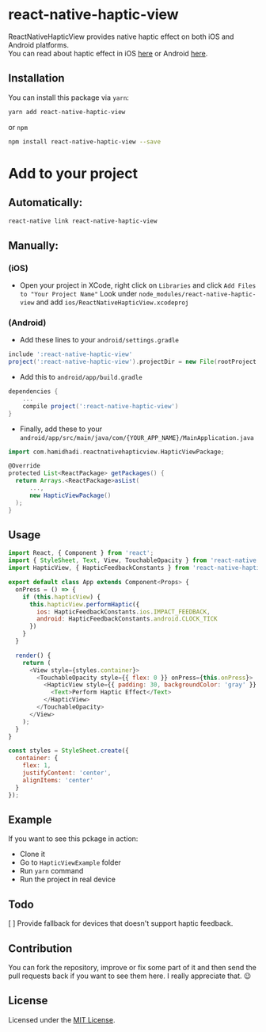# react-native-haptic-view
ReactNativeHapticView provides native haptic effect on both iOS and Android platforms.
<br>
You can read about haptic effect in iOS [here](https://developer.apple.com/documentation/uikit/uifeedbackgenerator?language=objc) or Android [here](https://developer.android.com/reference/android/view/HapticFeedbackConstants).

## Installation

You can install this package via `yarn`:
```bash
yarn add react-native-haptic-view
```

or `npm`

```bash
npm install react-native-haptic-view --save
```

# Add to your project
## Automatically:
```bash
react-native link react-native-haptic-view
```

## Manually:
### (iOS)
- Open your project in XCode, right click on `Libraries` and click `Add Files to "Your Project Name"` Look under `node_modules/react-native-haptic-view` and add `ios/ReactNativeHapticView.xcodeproj`

### (Android)
- Add these lines to your `android/settings.gradle`

```gradle
include ':react-native-haptic-view'
project(':react-native-haptic-view').projectDir = new File(rootProject.projectDir, '../node_modules/react-native-haptic-view/android/app')
```
- Add this to `android/app/build.gradle`

```gradle
dependencies {
    ...
    compile project(':react-native-haptic-view')
}
```
- Finally, add these to your `android/app/src/main/java/com/{YOUR_APP_NAME}/MainApplication.java`

```gradle
import com.hamidhadi.reactnativehapticview.HapticViewPackage;
```
```gradle
@Override
protected List<ReactPackage> getPackages() {
  return Arrays.<ReactPackage>asList(
      ...,
      new HapticViewPackage()
  );
}
```



## Usage

```js
import React, { Component } from 'react';
import { StyleSheet, Text, View, TouchableOpacity } from 'react-native';
import HapticView, { HapticFeedbackConstants } from 'react-native-haptic-view';

export default class App extends Component<Props> {
  onPress = () => {
    if (this.hapticView) {
      this.hapticView.performHaptic({
        ios: HapticFeedbackConstants.ios.IMPACT_FEEDBACK,
        android: HapticFeedbackConstants.android.CLOCK_TICK
      })
    }
  }

  render() {
    return (
      <View style={styles.container}>
        <TouchableOpacity style={{ flex: 0 }} onPress={this.onPress}>
          <HapticView style={{ padding: 30, backgroundColor: 'gray' }} ref={me => this.hapticView = me}>
            <Text>Perform Haptic Effect</Text>
          </HapticView>
        </TouchableOpacity>
      </View>
    );
  }
}

const styles = StyleSheet.create({
  container: {
    flex: 1,
    justifyContent: 'center',
    alignItems: 'center'
  }
});
```

## Example
If you want to see this pckage in action:
- Clone it
- Go to `HapticViewExample` folder
- Run `yarn` command
- Run the project in real device

## Todo

[ ] Provide fallback for devices that doesn't support haptic feedback.

## Contribution

You can fork the repository, improve or fix some part of it and then send the pull requests back if you want to see them here. I really appreciate that. :wink:


## License

Licensed under the [MIT License](https://github.com/hamidhadi/react-native-haptic-view/blob/master/LICENSE).
